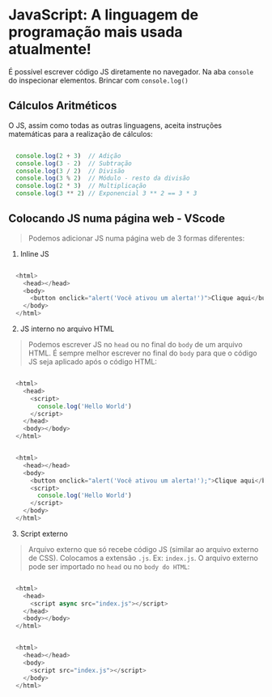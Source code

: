 # JavaScript: A linguagem de programação mais usada atualmente!

É possível escrever código JS diretamente no navegador. Na aba `console` do inspecionar elementos. Brincar com `console.log()`


## Cálculos Aritméticos

O JS, assim como todas as outras linguagens, aceita instruções matemáticas para a realização de cálculos:

```js

  console.log(2 + 3)  // Adição
  console.log(3 - 2)  // Subtração
  console.log(3 / 2)  // Divisão
  console.log(3 % 2)  // Módulo - resto da divisão
  console.log(2 * 3)  // Multiplicação
  console.log(3 ** 2) // Exponencial 3 ** 2 == 3 * 3

```


## Colocando JS numa página web - VScode

> Podemos adicionar JS numa página web de 3 formas diferentes:

1) Inline JS

```js

  <html>
    <head></head>
    <body>
      <button onclick="alert('Você ativou um alerta!')">Clique aqui</button>
    </body>
  </html>

```

2) JS interno no arquivo HTML

> Podemos escrever JS no `head` ou no final do `body` de um arquivo HTML. É sempre melhor escrever no final do `body` para que o código JS seja aplicado após o código HTML:

```js

  <html>
    <head>
      <script>
        console.log('Hello World')
      </script>
    </head>
    <body></body>
  </html>

```

```js

  <html>
    <head></head>
    <body>
      <button onclick="alert('Você ativou um alerta!');">Clique aqui</button>
      <script>
        console.log('Hello World')
      </script>
    </body>
  </html>

```

3) Script externo

> Arquivo externo que só recebe código JS (similar ao arquivo externo de CSS). Colocamos a extensão `.js`. Ex: `index.js`. O arquivo externo pode ser importado no `head` ou no `body do HTML`:

```js

  <html>
    <head>
      <script async src="index.js"></script>
    </head>
    <body></body>
  </html>

```

```js

  <html>
    <head></head>
    <body>
      <script src="index.js"></script>
    </body>
  </html>

```